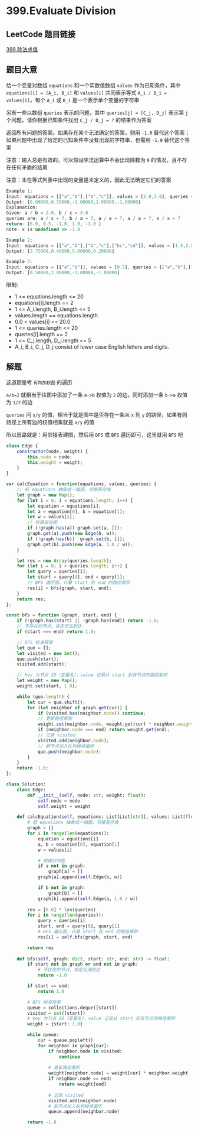 # 399.Evaluate Division

## LeetCode 题目链接

[399.除法求值](https://leetcode.cn/problems/evaluate-division/)

## 题目大意

给一个变量对数组 `equations` 和一个实数值数组 `values` 作为已知条件，其中 `equations[i] = [A_i, B_i]` 和 `values[i]` 共同表示等式 `A_i / B_i = values[i]`，每个 `A_i` 或 `B_i` 是一个表示单个变量的字符串

另有一些以数组 `queries` 表示的问题，其中 `queries[j] = [C_j, D_j]` 表示第 `j` 个问题，请你根据已知条件找出 `C_j / D_j = ?` 的结果作为答案

返回所有问题的答案。如果存在某个无法确定的答案，则用 `-1.0` 替代这个答案；如果问题中出现了给定的已知条件中没有出现的字符串，也需用 `-1.0` 替代这个答案

注意：输入总是有效的，可以假设除法运算中不会出现除数为 `0` 的情况，且不存在任何矛盾的结果

注意：未在等式列表中出现的变量是未定义的，因此无法确定它们的答案

```js
Example 1:
Input: equations = [["a","b"],["b","c"]], values = [2.0,3.0], queries = [["a","c"],["b","a"],["a","e"],["a","a"],["x","x"]]
Output: [6.00000,0.50000,-1.00000,1.00000,-1.00000]
Explanation: 
Given: a / b = 2.0, b / c = 3.0
queries are: a / c = ?, b / a = ?, a / e = ?, a / a = ?, x / x = ? 
return: [6.0, 0.5, -1.0, 1.0, -1.0 ]
note: x is undefined => -1.0

Example 2:
Input: equations = [["a","b"],["b","c"],["bc","cd"]], values = [1.5,2.5,5.0], queries = [["a","c"],["c","b"],["bc","cd"],["cd","bc"]]
Output: [3.75000,0.40000,5.00000,0.20000]

Example 3:
Input: equations = [["a","b"]], values = [0.5], queries = [["a","b"],["b","a"],["a","c"],["x","y"]]
Output: [0.50000,2.00000,-1.00000,-1.00000]
```

限制:
- 1 <= equations.length <= 20
- equations[i].length == 2
- 1 <= A_i.length, B_i.length <= 5
- values.length == equations.length
- 0.0 < values[i] <= 20.0
- 1 <= queries.length <= 20
- queries[i].length == 2
- 1 <= C_j.length, D_j.length <= 5
- A_i, B_i, C_j, D_j consist of lower case English letters and digits.

## 解题

这道题是考 `有向加权图` 的遍历

`a/b=2` 就相当于往图中添加了一条 `a->b` 权值为 `2` 的边，同时添加一条 `b->a` 权值为 `1/2` 的边

`queries` 问 `x/y` 的值，相当于就是图中是否存在一条从 `x` 到 `y` 的路径，如果有则路径上所有边的权值相乘就是 `x/y` 的值

所以思路就是：用邻接表建图，然后用 `DFS` 或 `BFS` 遍历即可，这里就用 `BFS` 吧

```js
class Edge {
    constructor(node, weight) {
        this.node = node;
        this.weight = weight;
    }
}

var calcEquation = function(equations, values, queries) {
    // 把 equations 抽象成一幅图，邻接表存储
    let graph = new Map();
    for (let i = 0; i < equations.length; i++) {
        let equation = equations[i];
        let a = equation[0], b = equation[1];
        let w = values[i];
        // 构建双向图
        if (!graph.has(a)) graph.set(a, []);
        graph.get(a).push(new Edge(b, w));
        if (!graph.has(b))  graph.set(b, []);
        graph.get(b).push(new Edge(a, 1.0 / w));
    }

    let res = new Array(queries.length);
    for (let i = 0; i < queries.length; i++) {
        let query = queries[i];
        let start = query[0], end = query[1];
        // BFS 遍历图，计算 start 到 end 的路径乘积
        res[i] = bfs(graph, start, end);
    }
    return res;
};

const bfs = function (graph, start, end) {
    if (!graph.has(start) || !graph.has(end)) return -1.0;
    // 不存在的节点，肯定无法到达
    if (start === end) return 1.0;

    // BFS 标准框架
    let que = [];
    let visited = new Set();
    que.push(start);
    visited.add(start);

    // key 为节点 ID（变量名），value 记录从 start 到该节点的路径乘积
    let weight = new Map();
    weight.set(start, 1.0);

    while (que.length) {
        let cur = que.shift();
        for (let neighbor of graph.get(cur)) {
            if (visited.has(neighbor.node)) continue;
            // 更新路径乘积
            weight.set(neighbor.node, weight.get(cur) * neighbor.weight);
            if (neighbor.node === end) return weight.get(end);
            // 记录 visited
            visited.add(neighbor.node);
            // 新节点加入队列继续遍历
            que.push(neighbor.node);
        }
    }
    return -1.0;
};
```
```python
class Solution:
    class Edge:
        def __init__(self, node: str, weight: float):
            self.node = node
            self.weight = weight

    def calcEquation(self, equations: List[List[str]], values: List[float], queries: List[List[str]]) -> List[float]:
        # 把 equations 抽象成一幅图，邻接表存储
        graph = {}
        for i in range(len(equations)):
            equation = equations[i]
            a, b = equation[0], equation[1]
            w = values[i]

            # 构建双向图
            if a not in graph:
                graph[a] = []
            graph[a].append(self.Edge(b, w))

            if b not in graph:
                graph[b] = []
            graph[b].append(self.Edge(a, 1.0 / w))
        
        res = [0.0] * len(queries)
        for i in range(len(queries)):
            query = queries[i]
            start, end = query[0], query[1]
            # BFS 遍历图，计算 start 到 end 的路径乘积
            res[i] = self.bfs(graph, start, end)

        return res
    
    def bfs(self, graph: dict, start: str, end: str) -> float:
        if start not in graph or end not in graph:
            # 不存在的节点，肯定无法到达
            return -1.0

        if start == end:
            return 1.0

        # BFS 标准框架
        queue = collections.deque([start])
        visited = set([start])
        # key 为节点 ID（变量名），value 记录从 start 到该节点的路径乘积
        weight = {start: 1.0}

        while queue:
            cur = queue.popleft()
            for neighbor in graph[cur]:
                if neighbor.node in visited:
                    continue
                
                # 更新路径乘积
                weight[neighbor.node] = weight[cur] * neighbor.weight
                if neighbor.node == end:
                    return weight[end]
                  
                # 记录 visited
                visited.add(neighbor.node)
                # 新节点加入队列继续遍历
                queue.append(neighbor.node)

        return -1.0
```